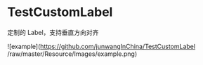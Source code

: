 TestCustomLabel
===============

定制的 Label，支持垂直方向对齐

![example](https://github.com/junwangInChina/TestCustomLabel
/raw/master/Resource/Images/example.png)

